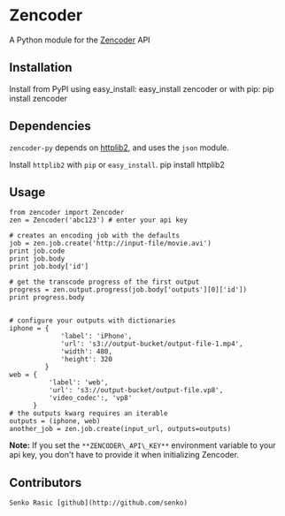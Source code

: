 # Zencoder

A Python module for the [Zencoder](http://zencoder.com) API

## Installation
Install from PyPI using easy_install:
    easy_install zencoder
or with pip:
    pip install zencoder

## Dependencies
`zencoder-py` depends on [httplib2](http://code.google.com/p/httplib2/), and uses the `json` module.

Install `httplib2` with `pip` or `easy_install`.
    pip install httplib2

## Usage

    from zencoder import Zencoder
    zen = Zencoder('abc123') # enter your api key

    # creates an encoding job with the defaults
    job = zen.job.create('http://input-file/movie.avi')
    print job.code
    print job.body
    print job.body['id']

    # get the transcode progress of the first output
    progress = zen.output.progress(job.body['outputs'][0]['id'])
    print progress.body


    # configure your outputs with dictionaries
    iphone = {
                 'label': 'iPhone',
                 'url': 's3://output-bucket/output-file-1.mp4',
                 'width': 480,
                 'height': 320
             }
    web = {
              'label': 'web',
              'url': 's3://output-bucket/output-file.vp8',
              'video_codec':, 'vp8'
          }
    # the outputs kwarg requires an iterable
    outputs = (iphone, web)
    another_job = zen.job.create(input_url, outputs=outputs)



**Note:** If you set the `**ZENCODER\_API\_KEY**` environment variable to your api key, you don't have to provide it when initializing Zencoder.

## Contributors
    Senko Rasic [github](http://github.com/senko)

